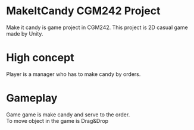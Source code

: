 # MakeItCandy CGM242 Project
Make it candy is game project in CGM242. This project is 2D casual game made by Unity.

# High concept
Player is a manager who has to make candy by orders.

# Gameplay
Game game is make candy and serve to the order. <br>
To move object in the game is Drag&Drop <br>
